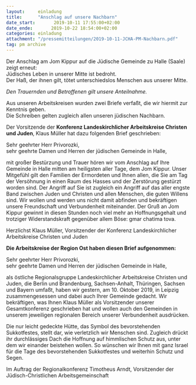 ```yaml
---
layout:     einladung
title:      "Anschlag auf unsere Nachbarn"
date_start:       2019-10-11 17:55:00+02:00
date_ende:       2019-10-22 18:54:00+02:00
categories: einladung
attachment: "/pressemitteilungen/2019-10-11-JCHA-PM-Nachbarn.pdf"
tag: pm archive
---
```


Der Anschlag am Jom Kippur auf die Jüdische Gemeinde zu Halle (Saale)
zeigt erneut:
    <br>
Jüdisches Leben in unserer Mitte ist bedroht.
    <br>
Der Haß, der ihnen gilt, tötet unterschiedslos Menschen aus unserer Mitte.

*Den Trauernden und Betroffenen gilt unsere Anteilnahme.*

Aus unseren Arbeitskreisen wurden zwei Briefe verfaßt, die wir hiermit zur Kenntnis geben.
    <br>
Die Schreiben gelten zugleich allen unseren jüdischen Nachbarn.

Der Vorsitzende der
**Konferenz Landeskirchlicher Arbeitskreise Christen und Juden**,
Klaus Müller
hat dazu folgenden Brief geschrieben:

Sehr geehrter Herr Privorozki,<br/>
sehr geehrte Damen und Herren der jüdischen Gemeinde in Halle,

mit großer Bestürzung und Trauer hören wir vom Anschlag auf Ihre Gemeinde in Halle mitten am heiligsten aller Tage, dem Jom Kippur. Unser Mitgefühl gilt den Familien der Ermordeten und Ihnen allen, die Sie am Tag der Versöhnung in einen Raum des Hasses und der Zerstörung gestürzt worden sind. Der Angriff auf Sie ist zugleich ein Angriff auf das aller engste Band zwischen Juden und Christen und allen Menschen, die guten Willens sind. Wir wollen und werden uns nicht damit abfinden und bekräftigen unsere Freundschaft und Verbundenheit miteinander. Der Gruß an Jom Kippur gewinnt in diesen Stunden noch viel mehr an Hoffnungsgehalt und trotziger Widerstandskraft gegenüber allem Böse: gmar chatima tova.

Herzlichst
Klaus Müller,
Vorsitzender der Konferenz Landeskirchlicher Arbeitskreise Christen und Juden

**Die Arbeitskreise der Region Ost haben diesen Brief aufgenommen:**

Sehr geehrter Herr Privorozki,<br/>
sehr geehrte Damen und Herren der jüdischen Gemeinde in Halle,

als östliche Regionalsgruppe Landeskirchlicher Arbeitskreise Christen und Juden,
die Berlin und Brandenburg, Sachsen-Anhalt, Thüringen, Sachsen und Bayern umfaßt,
haben wir gestern, am 10. Oktober 2019, in Leipzig zusammengesessen und dabei auch Ihrer Gemeinde gedacht.
Wir bekräftigen, was Ihnen Klaus Müller als Vorsitzender unserer Gesamtkonferenz geschrieben hat
und wollen auch den Gemeinden in unserem jeweiligen regionalen Bereich unserer Verbundenheit ausdrücken.

Die nur leicht gedeckte Hütte, das Symbol des bevorstehenden Sukkotfestes, stellt dar, wie verletzlich wir Menschen sind.
Zugleich drückt ihr durchlässiges Dach die Hoffnung auf himmlischen Schutz aus, unter dem wir einander beistehen wollen.
So wünschen wir Ihnen mit ganz Israel für die Tage des bevorstehenden Sukkotfestes und weiterhin Schutz und Segen.

Im Auftrag der Regionalkonferenz
Timotheus Arndt,
Vorsitzender der Jüdisch-Christlichen Arbeitsgemeinschaft
